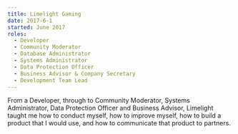 ```yaml
---
title: Limelight Gaming
date: 2017-6-1
started: June 2017
roles:
  - Developer
  - Community Moderator
  - Database Administrator
  - Systems Administrator
  - Data Protection Officer
  - Business Advisor & Company Secretary
  - Development Team Lead
---
```

From a Developer, through to Community Moderator, Systems Administrator, Data Protection Officer and Business Advisor,
Limelight taught me how to conduct myself, how to improve myself, how to build a product that I would use,
and how to communicate that product to partners.